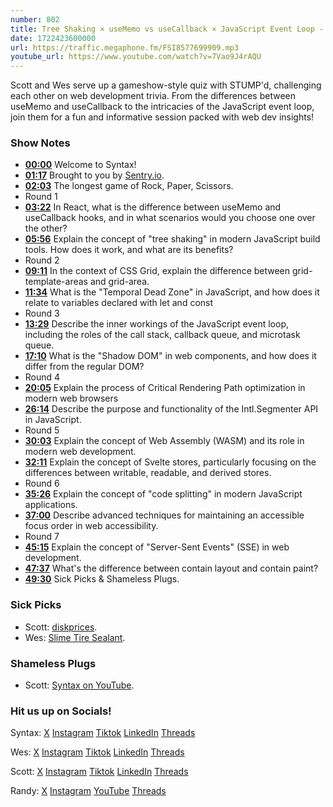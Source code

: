 ```yaml
---
number: 802
title: Tree Shaking × useMemo vs useCallback × JavaScript Event Loop - STUMP'd
date: 1722423600000
url: https://traffic.megaphone.fm/FSI8577699909.mp3
youtube_url: https://www.youtube.com/watch?v=7Vao9J4rAQU
---
```


Scott and Wes serve up a gameshow-style quiz with STUMP'd, challenging each other on web development trivia. From the differences between useMemo and useCallback to the intricacies of the JavaScript event loop, join them for a fun and informative session packed with web dev insights!

### Show Notes

* **[00:00](#t=00:00)** Welcome to Syntax!
* **[01:17](#t=01:17)** Brought to you by [Sentry.io](https://sentry.io/syntax).
* **[02:03](#t=02:03)** The longest game of Rock, Paper, Scissors.
* Round 1
* **[03:22](#t=03:22)** In React, what is the difference between useMemo and useCallback hooks, and in what scenarios would you choose one over the other?
* **[05:56](#t=05:56)** Explain the concept of "tree shaking" in modern JavaScript build tools. How does it work, and what are its benefits?
* Round 2
* **[09:11](#t=09:11)** In the context of CSS Grid, explain the difference between grid-template-areas and grid-area.
* **[11:34](#t=11:34)** What is the "Temporal Dead Zone" in JavaScript, and how does it relate to variables declared with let and const
* Round 3
* **[13:29](#t=13:29)** Describe the inner workings of the JavaScript event loop, including the roles of the call stack, callback queue, and microtask queue.
* **[17:10](#t=17:10)** What is the "Shadow DOM" in web components, and how does it differ from the regular DOM?
* Round 4
* **[20:05](#t=20:05)** Explain the process of Critical Rendering Path optimization in modern web browsers
* **[26:14](#t=26:14)** Describe the purpose and functionality of the Intl.Segmenter API in JavaScript.
* Round 5
* **[30:03](#t=30:03)** Explain the concept of Web Assembly (WASM) and its role in modern web development.
* **[32:11](#t=32:11)** Explain the concept of Svelte stores, particularly focusing on the differences between writable, readable, and derived stores.
* Round 6
* **[35:26](#t=35:26)** Explain the concept of "code splitting" in modern JavaScript applications.
* **[37:00](#t=37:00)** Describe advanced techniques for maintaining an accessible focus order in web accessibility.
* Round 7
* **[45:15](#t=45:15)** Explain the concept of "Server-Sent Events" (SSE) in web development.
* **[47:37](#t=47:37)** What's the difference between contain layout and contain paint?
* **[49:30](#t=49:30)** Sick Picks & Shameless Plugs.

### Sick Picks

- Scott: [diskprices](https://diskprices.com/).
- Wes: [Slime Tire Sealant](https://slime.com/collections/emergency-auto-sealant).

### Shameless Plugs

- Scott: [Syntax on YouTube](https://youtube.com/@syntaxfm).

### Hit us up on Socials!

Syntax: [X](https://twitter.com/syntaxfm) [Instagram](https://www.instagram.com/syntax_fm/) [Tiktok](https://www.tiktok.com/@syntaxfm) [LinkedIn](https://www.linkedin.com/company/96077407/admin/feed/posts/) [Threads](https://www.threads.net/@syntax_fm)

Wes: [X](https://twitter.com/wesbos) [Instagram](https://www.instagram.com/wesbos/) [Tiktok](https://www.tiktok.com/@wesbos) [LinkedIn](https://www.linkedin.com/in/wesbos/) [Threads](https://www.threads.net/@wesbos)

Scott: [X](https://twitter.com/stolinski) [Instagram](https://www.instagram.com/stolinski/) [Tiktok](https://www.tiktok.com/@stolinski) [LinkedIn](https://www.linkedin.com/in/stolinski/) [Threads](https://www.threads.net/@stolinski)

Randy: [X](https://twitter.com/randyrektor) [Instagram](https://www.instagram.com/randyrektor/) [YouTube](https://www.youtube.com/@randyrektor) [Threads](https://www.threads.net/@randyrektor)
